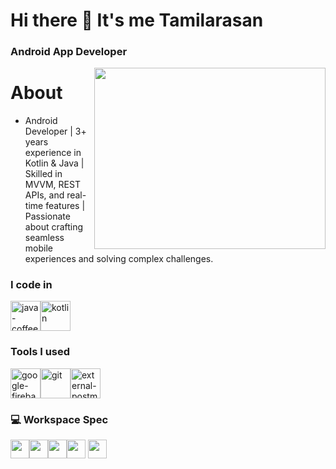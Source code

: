 # Hi there 👋 It's me Tamilarasan

### Android App Developer
<img align="right" width="370" height="290" src="https://i.pinimg.com/originals/47/f0/34/47f0342cec72b800463bf003eac1257e.gif">

# About
- Android Developer | 3+ years experience in Kotlin & Java | Skilled in MVVM, REST APIs, and real-time features | Passionate about crafting seamless mobile experiences and solving complex challenges.
     
### I code in
<img width="48" height="48" src="https://img.icons8.com/color/48/java-coffee-cup-logo--v1.png" alt="java-coffee-cup-logo--v1"/><img width="48" height="48" src="https://img.icons8.com/color/48/kotlin.png" alt="kotlin"/>

### Tools I  used
<img width="48" height="48" src="https://img.icons8.com/color/48/google-firebase-console.png" alt="google-firebase-console"/><img width="48" height="48" src="https://img.icons8.com/color/48/git.png" alt="git"/><img width="48" height="48" src="https://img.icons8.com/external-tal-revivo-color-tal-revivo/48/external-postman-is-the-only-complete-api-development-environment-logo-color-tal-revivo.png" alt="external-postman-is-the-only-complete-api-development-environment-logo-color-tal-revivo"/>


### 💻 Workspace Spec
<img height="30" src="https://img.shields.io/badge/Android-3DDC84?style=for-the-badge&logo=android&logoColor=white"/><img height="30" src="https://img.shields.io/badge/Windows-0078D6?style=for-the-badge&logo=windows&logoColor=white"/><img height="30" src="https://img.shields.io/badge/Java-ED8B00?style=for-the-badge&logo=openjdk&logoColor=white"/><img height="30" src="https://img.shields.io/badge/Kotlin-0095D5?&style=for-the-badge&logo=kotlin&logoColor=white"/>
<img height="30" src="https://img.shields.io/badge/Material--UI-0081CB?style=for-the-badge&logo=material-ui&logoColor=white"/>



